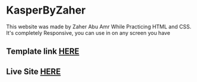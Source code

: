 # KasperByZaher
This website was made by Zaher Abu Amr While Practicing HTML and CSS. It's completely Responsive, you can use in on any screen you have
## Template link [HERE](https://www.graphberry.com/item/kasper-one-page-psd-template)
## Live Site [HERE](https://zaher-aa.github.io/KasperByZaher/)
